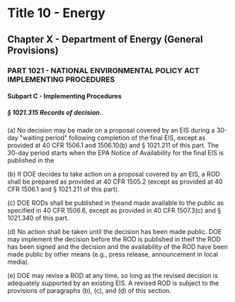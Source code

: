 
# Title 10 - Energy
## Chapter X - Department of Energy (General Provisions)
### PART 1021 - NATIONAL ENVIRONMENTAL POLICY ACT IMPLEMENTING PROCEDURES
#### Subpart C - Implementing Procedures
##### § 1021.315 Records of decision.

(a) No decision may be made on a proposal covered by an EIS during a 30-day "waiting period" following completion of the final EIS, except as provided at 40 CFR 1506.1 and 1506.10(b) and § 1021.211 of this part. The 30-day period starts when the EPA Notice of Availability for the final EIS is published in the

(b) If DOE decides to take action on a proposal covered by an EIS, a ROD shall be prepared as provided at 40 CFR 1505.2 (except as provided at 40 CFR 1506.1 and § 1021.211 of this part).

(c) DOE RODs shall be published in theand made available to the public as specified in 40 CFR 1506.6, except as provided in 40 CFR 1507.3(c) and § 1021.340 of this part.

(d) No action shall be taken until the decision has been made public. DOE may implement the decision before the ROD is published in theif the ROD has been signed and the decision and the availability of the ROD have been made public by other means (e.g., press release, announcement in local media).

(e) DOE may revise a ROD at any time, so long as the revised decision is adequately supported by an existing EIS. A revised ROD is subject to the provisions of paragraphs (b), (c), and (d) of this section.
